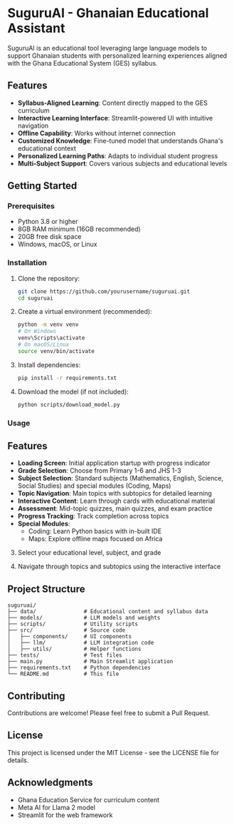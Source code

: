 # SuguruAI - Ghanaian Educational Assistant

SuguruAI is an educational tool leveraging large language models to support Ghanaian students with personalized learning experiences aligned with the Ghana Educational System (GES) syllabus.

## Features

- **Syllabus-Aligned Learning**: Content directly mapped to the GES curriculum
- **Interactive Learning Interface**: Streamlit-powered UI with intuitive navigation
- **Offline Capability**: Works without internet connection
- **Customized Knowledge**: Fine-tuned model that understands Ghana's educational context
- **Personalized Learning Paths**: Adapts to individual student progress
- **Multi-Subject Support**: Covers various subjects and educational levels

## Getting Started

### Prerequisites

- Python 3.8 or higher
- 8GB RAM minimum (16GB recommended)
- 20GB free disk space
- Windows, macOS, or Linux

### Installation

1. Clone the repository:
   ```bash
   git clone https://github.com/yourusername/suguruai.git
   cd suguruai
   ```

2. Create a virtual environment (recommended):
   ```bash
   python -m venv venv
   # On Windows
   venv\Scripts\activate
   # On macOS/Linux
   source venv/bin/activate
   ```

3. Install dependencies:
   ```bash
   pip install -r requirements.txt
   ```

4. Download the model (if not included):
   ```bash
   python scripts/download_model.py
   ```

### Usage

## Features

- **Loading Screen**: Initial application startup with progress indicator
- **Grade Selection**: Choose from Primary 1-6 and JHS 1-3
- **Subject Selection**: Standard subjects (Mathematics, English, Science, Social Studies) and special modules (Coding, Maps)
- **Topic Navigation**: Main topics with subtopics for detailed learning
- **Interactive Content**: Learn through cards with educational material
- **Assessment**: Mid-topic quizzes, main quizzes, and exam practice
- **Progress Tracking**: Track completion across topics
- **Special Modules**:
  - Coding: Learn Python basics with in-built IDE
  - Maps: Explore offline maps focused on Africa

3. Select your educational level, subject, and grade

4. Navigate through topics and subtopics using the interactive interface

## Project Structure

```
suguruai/
├── data/               # Educational content and syllabus data
├── models/             # LLM models and weights
├── scripts/            # Utility scripts
├── src/                # Source code
│   ├── components/     # UI components
│   ├── llm/            # LLM integration code
│   ├── utils/          # Helper functions
├── tests/              # Test files
├── main.py             # Main Streamlit application
├── requirements.txt    # Python dependencies
└── README.md           # This file
```

##

## Contributing

Contributions are welcome! Please feel free to submit a Pull Request.

## License

This project is licensed under the MIT License - see the LICENSE file for details.

## Acknowledgments

- Ghana Education Service for curriculum content
- Meta AI for Llama 2 model
- Streamlit for the web framework 